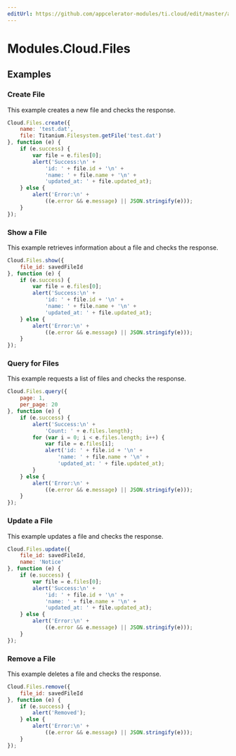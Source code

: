 ```yaml
---
editUrl: https://github.com/appcelerator-modules/ti.cloud/edit/master/apidoc/Files/Files.yml
---
```

# Modules.Cloud.Files

<TypeHeader/>

## Examples

### Create File

This example creates a new file and checks the response.

``` js
Cloud.Files.create({
    name: 'test.dat',
    file: Titanium.Filesystem.getFile('test.dat')
}, function (e) {
    if (e.success) {
        var file = e.files[0];
        alert('Success:\n' +
            'id: ' + file.id + '\n' +
            'name: ' + file.name + '\n' +
            'updated_at: ' + file.updated_at);
    } else {
        alert('Error:\n' +
            ((e.error && e.message) || JSON.stringify(e)));
    }
});
```

### Show a File

This example retrieves information about a file and checks the response.

``` js
Cloud.Files.show({
    file_id: savedFileId
}, function (e) {
    if (e.success) {
        var file = e.files[0];
        alert('Success:\n' +
            'id: ' + file.id + '\n' +
            'name: ' + file.name + '\n' +
            'updated_at: ' + file.updated_at);
    } else {
        alert('Error:\n' +
            ((e.error && e.message) || JSON.stringify(e)));
    }
});
```

### Query for Files

This example requests a list of files and checks the response.

``` js
Cloud.Files.query({
    page: 1,
    per_page: 20
}, function (e) {
    if (e.success) {
        alert('Success:\n' +
            'Count: ' + e.files.length);
        for (var i = 0; i < e.files.length; i++) {
            var file = e.files[i];
            alert('id: ' + file.id + '\n' +
                'name: ' + file.name + '\n' +
                'updated_at: ' + file.updated_at);
        }
    } else {
        alert('Error:\n' +
            ((e.error && e.message) || JSON.stringify(e)));
    }
});
```

### Update a File

This example updates a file and checks the response.

``` js
Cloud.Files.update({
    file_id: savedFileId,
    name: 'Notice'
}, function (e) {
    if (e.success) {
        var file = e.files[0];
        alert('Success:\n' +
            'id: ' + file.id + '\n' +
            'name: ' + file.name + '\n' +
            'updated_at: ' + file.updated_at);
    } else {
        alert('Error:\n' +
            ((e.error && e.message) || JSON.stringify(e)));
    }
});
```

### Remove a File

This example deletes a file and checks the response.

``` js
Cloud.Files.remove({
    file_id: savedFileId
}, function (e) {
    if (e.success) {
        alert('Removed');
    } else {
        alert('Error:\n' +
            ((e.error && e.message) || JSON.stringify(e)));
    }
});
```

<ApiDocs/>
